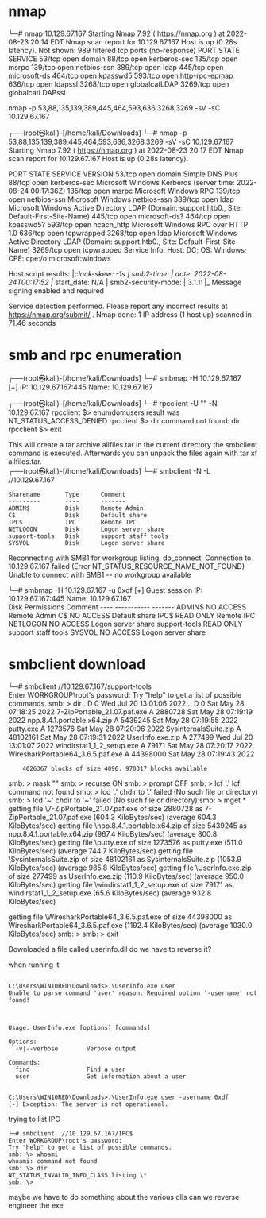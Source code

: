 # nmap 

└─# nmap 10.129.67.167 
Starting Nmap 7.92 ( https://nmap.org ) at 2022-08-23 20:14 EDT
Nmap scan report for 10.129.67.167
Host is up (0.28s latency).
Not shown: 989 filtered tcp ports (no-response)
PORT     STATE SERVICE
53/tcp   open  domain
88/tcp   open  kerberos-sec
135/tcp  open  msrpc
139/tcp  open  netbios-ssn
389/tcp  open  ldap
445/tcp  open  microsoft-ds
464/tcp  open  kpasswd5
593/tcp  open  http-rpc-epmap
636/tcp  open  ldapssl
3268/tcp open  globalcatLDAP
3269/tcp open  globalcatLDAPssl

nmap -p 53,88,135,139,389,445,464,593,636,3268,3269 -sV -sC 10.129.67.167

┌──(root㉿kali)-[/home/kali/Downloads]
└─# nmap -p 53,88,135,139,389,445,464,593,636,3268,3269 -sV -sC 10.129.67.167
Starting Nmap 7.92 ( https://nmap.org ) at 2022-08-23 20:17 EDT
Nmap scan report for 10.129.67.167
Host is up (0.28s latency).

PORT     STATE SERVICE       VERSION
53/tcp   open  domain        Simple DNS Plus
88/tcp   open  kerberos-sec  Microsoft Windows Kerberos (server time: 2022-08-24 00:17:36Z)
135/tcp  open  msrpc         Microsoft Windows RPC
139/tcp  open  netbios-ssn   Microsoft Windows netbios-ssn
389/tcp  open  ldap          Microsoft Windows Active Directory LDAP (Domain: support.htb0., Site: Default-First-Site-Name)
445/tcp  open  microsoft-ds?
464/tcp  open  kpasswd5?
593/tcp  open  ncacn_http    Microsoft Windows RPC over HTTP 1.0
636/tcp  open  tcpwrapped
3268/tcp open  ldap          Microsoft Windows Active Directory LDAP (Domain: support.htb0., Site: Default-First-Site-Name)
3269/tcp open  tcpwrapped
Service Info: Host: DC; OS: Windows; CPE: cpe:/o:microsoft:windows

Host script results:
|_clock-skew: -1s
| smb2-time: 
|   date: 2022-08-24T00:17:52
|_  start_date: N/A
| smb2-security-mode: 
|   3.1.1: 
|_    Message signing enabled and required

Service detection performed. Please report any incorrect results at https://nmap.org/submit/ .
Nmap done: 1 IP address (1 host up) scanned in 71.46 seconds

# smb and rpc enumeration

┌──(root㉿kali)-[/home/kali/Downloads]
└─# smbmap -H 10.129.67.167                                  
[+] IP: 10.129.67.167:445	Name: 10.129.67.167                                     
                                                                                                                      
┌──(root㉿kali)-[/home/kali/Downloads]
└─# rpcclient -U "" -N 10.129.67.167
rpcclient $> enumdomusers
result was NT_STATUS_ACCESS_DENIED
rpcclient $> dir
command not found: dir
rpcclient $> exit

This will create a tar archive allfiles.tar in the current directory the smbclient command is executed. Afterwards you can unpack the files again with tar xf allfiles.tar.                                                                                                 
┌──(root㉿kali)-[/home/kali/Downloads]
└─# smbclient -N -L //10.129.67.167                          

	Sharename       Type      Comment
	---------       ----      -------
	ADMIN$          Disk      Remote Admin
	C$              Disk      Default share
	IPC$            IPC       Remote IPC
	NETLOGON        Disk      Logon server share 
	support-tools   Disk      support staff tools
	SYSVOL          Disk      Logon server share 
Reconnecting with SMB1 for workgroup listing.
do_connect: Connection to 10.129.67.167 failed (Error NT_STATUS_RESOURCE_NAME_NOT_FOUND)
Unable to connect with SMB1 -- no workgroup available

└─# smbmap -H 10.129.67.167 -u 0xdf
[+] Guest session   	IP: 10.129.67.167:445	Name: 10.129.67.167                                     
        Disk                                                  	Permissions	Comment
	----                                                  	-----------	-------
	ADMIN$                                            	NO ACCESS	Remote Admin
	C$                                                	NO ACCESS	Default share
	IPC$                                              	READ ONLY	Remote IPC
	NETLOGON                                          	NO ACCESS	Logon server share 
	support-tools                                     	READ ONLY	support staff tools
	SYSVOL                                            	NO ACCESS	Logon server share 

# smbclient download

└─# smbclient //10.129.67.167/support-tools                                          
Enter WORKGROUP\root's password: 
Try "help" to get a list of possible commands.
smb: \> dir
  .                                   D        0  Wed Jul 20 13:01:06 2022
  ..                                  D        0  Sat May 28 07:18:25 2022
  7-ZipPortable_21.07.paf.exe         A  2880728  Sat May 28 07:19:19 2022
  npp.8.4.1.portable.x64.zip          A  5439245  Sat May 28 07:19:55 2022
  putty.exe                           A  1273576  Sat May 28 07:20:06 2022
  SysinternalsSuite.zip               A 48102161  Sat May 28 07:19:31 2022
  UserInfo.exe.zip                    A   277499  Wed Jul 20 13:01:07 2022
  windirstat1_1_2_setup.exe           A    79171  Sat May 28 07:20:17 2022
  WiresharkPortable64_3.6.5.paf.exe      A 44398000  Sat May 28 07:19:43 2022

		4026367 blocks of size 4096. 970317 blocks available
smb: \> mask ""
smb: \> recurse ON
smb: \> prompt OFF
smb: \> lcf '.'
lcf: command not found
smb: \> lcd '.'
chdir to '.' failed (No such file or directory)
smb: \> lcd '~'
chdir to '~' failed (No such file or directory)
smb: \> mget *
getting file \7-ZipPortable_21.07.paf.exe of size 2880728 as 7-ZipPortable_21.07.paf.exe (604.3 KiloBytes/sec) (average 604.3 KiloBytes/sec)
getting file \npp.8.4.1.portable.x64.zip of size 5439245 as npp.8.4.1.portable.x64.zip (967.4 KiloBytes/sec) (average 800.8 KiloBytes/sec)
getting file \putty.exe of size 1273576 as putty.exe (511.0 KiloBytes/sec) (average 744.7 KiloBytes/sec)
getting file \SysinternalsSuite.zip of size 48102161 as SysinternalsSuite.zip (1053.9 KiloBytes/sec) (average 985.8 KiloBytes/sec)
getting file \UserInfo.exe.zip of size 277499 as UserInfo.exe.zip (110.9 KiloBytes/sec) (average 950.0 KiloBytes/sec)
getting file \windirstat1_1_2_setup.exe of size 79171 as windirstat1_1_2_setup.exe (65.6 KiloBytes/sec) (average 932.8 KiloBytes/sec)

getting file \WiresharkPortable64_3.6.5.paf.exe of size 44398000 as WiresharkPortable64_3.6.5.paf.exe (1192.4 KiloBytes/sec) (average 1030.0 KiloBytes/sec)
smb: \> 
smb: \> exit

Downloaded a file called userinfo.dll do we have to reverse it?

when running it

```

C:\Users\WIN10RED\Downloads>.\UserInfo.exe user
Unable to parse command 'user' reason: Required option '-username' not found!



Usage: UserInfo.exe [options] [commands]

Options:
  -v|--verbose        Verbose output

Commands:
  find                Find a user
  user                Get information about a user


C:\Users\WIN10RED\Downloads>.\UserInfo.exe user -username 0xdf
[-] Exception: The server is not operational.
```
trying to list IPC

```
└─# smbclient  //10.129.67.167/IPC$ 
Enter WORKGROUP\root's password: 
Try "help" to get a list of possible commands.
smb: \> whoami
whoami: command not found
smb: \> dir
NT_STATUS_INVALID_INFO_CLASS listing \*
smb: \>
```

maybe we have to do something about the various dlls
can we reverse engineer the exe

